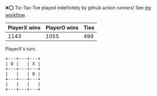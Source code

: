 :x::o: Tic-Tac-Toe played indefinitely by github action runners! See [my workflow](.github/workflows/play.yaml).

|PlayerX wins|PlayerO wins|Ties|
|-|-|-|
|1143|1055|499|

PlayerX's turn.

<pre>
+---+---+---+
| O |   | X |
+---+---+---+
|   |   | O |
+---+---+---+
|   |   |   |
+---+---+---+
</pre>
